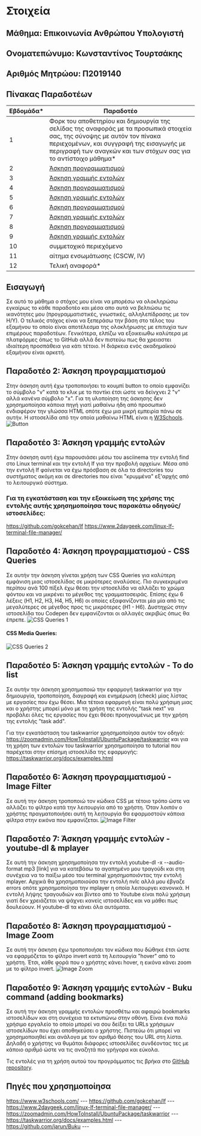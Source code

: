 # Στοιχεία
## Μάθημα: Επικοινωνία Ανθρώπου Υπολογιστή

## Ονοματεπώνυμο: Κωνσταντίνος Τουρτσάκης

## Αριθμός Μητρώου: Π2019140

## Πίνακας Παραδοτέων
| Εβδομάδα* | Παραδοτέο |
| --- | --- |
| 1 | Φορκ του αποθετηρίου και δημιουργία της σελίδας της αναφοράς με τα προσωπικά στοιχεία σας, της σύνοψης με αυτόν τον πίνακα περιεχομένων, και συγγραφή της εισαγωγής με περιγραφή των αναγκών και των στόχων σας για το αντίστοιχο μάθημα* |
| 2 | [Άσκηση προγραμματισμού](https://github.com/KonstantinosTourtsakis/site/blob/2019140/_remix/button.md) |
| 3 | [Άσκηση γραμμής εντολών](https://asciinema.org/a/900SRRvitcUfu8Pjw2ZKSgaul) |
| 4 | [Άσκηση προγραμματισμού](https://github.com/KonstantinosTourtsakis/site/blob/2019140/_remix/css-queries.md) |
| 5 | [Άσκηση γραμμής εντολών](https://asciinema.org/a/rQ1N38qo7EY0UcRnZYDxmGEJ9) |
| 6 | [Άσκηση προγραμματισμού](https://github.com/KonstantinosTourtsakis/site/blob/2019140/_remix/image-filter.md) |
| 7 | [Άσκηση γραμμής εντολών](https://asciinema.org/a/Vx3IlIlFXf3dqVc72lGHxNobQ) |
| 8 | [Άσκηση προγραμματισμού](https://github.com/KonstantinosTourtsakis/site/blob/2019140/_remix/image-zoom.md) |
| 9 | [Άσκηση γραμμής εντολών](https://asciinema.org/a/68th7JcnMdQPSuP7W4u54SY09) |
| 10 | συμμετοχικό περιεχόμενο |
| 11 | αίτημα ενσωμάτωσης (CSCW, IV) |
| 12 | Τελική αναφορά* |

## Εισαγωγή
Σε αυτό το μάθημα ο στόχος μου είναι να μπορέσω να ολοκληρώσω εγκαίρως το κάθε παραδοτέο και μέσα απο αυτά να βελτιώσω 
τις ικανότητες μου (προγραμματιστικές, γνωστικές, αλληλεπίδρασης με τον Η/Υ). Ο τελικός στόχος είναι να ξεπεράσω την 
βάση στο τέλος του εξαμήνου το οποίο είναι αποτέλεσμα της ολοκλήρωσης με επιτυχία των επιμέρους παραδοτέων. Γενικότερα, ελπίζω 
να εξοικειωθω καλύτερα με πλατφόρμες όπως το GitHub αλλά δεν πιστεύω πως θα χρειαστει ιδιαίτερη προσπάθεια για κάτι τέτοιο. 
Η διάρκεια ενός ακαδημαϊκού εξαμήνου είναι αρκετή.

## Παραδοτέο 2: Άσκηση προγραμματισμού

Στην άσκηση αυτή έχω τροποποιήσει το κουμπί button το οποίο εμφανίζει το σύμβολο "ν" κατά το κλικ με το ποντίκι έτσι ώστε να δείνχνει 2 "ν" αλλά κανένα σύμβολο "x". Για τη υλοποίηση της άσκησης δεν χρησημοποίησα κάποια πηγή γιατί μαθαίνω ήδη από προσωπικό ενδιαφέρον την γλώσσα HTML οπότε έχω μια μικρή εμπειρία πάνω σε αυτήν. Η ιστοσελίδα από την οποία μαθαίνω HTML είναι η [W3Schools](https://www.w3schools.com/).
![Button](https://cdn.discordapp.com/attachments/774253435507179560/790967328107659314/Button.gif)

## Παραδοτέο 3: Άσκηση γραμμής εντολών

Στην άσκηση αυτή έχω παρουσιάσει μέσω του asciinema την εντολή find στο Linux terminal και την εντολή lf για την προβολή αρχείων. Μέσα από την εντολή lf φαίνεται να έχω πρόσβαση σε όλα τα directories του συστήματος ακόμη και σε directories που είναι "κρυμμένα" εξ'αρχής από το λειτουργικό σύστημα. 

### Για τη εγκατάσταση και την εξοικείωση της χρήσης της εντολής αυτής χρησημοποίησα τους παρακάτω οδηγούς/ιστοσελίδες:
https://github.com/gokcehan/lf
https://www.2daygeek.com/linux-lf-terminal-file-manager/

## Παραδοτέο 4: Άσκηση προγραμματισμού - CSS Queries

Σε αυτήν την άσκηση γίνεται χρήση των CSS Queries για καλύτερη εμφάνιση μιας ιστοσελίδας σε μικρότερες αναλύσεις. Πιο συγκεκριμένα περίπου ανά 100 πίξελ έχω θέσει την ιστοσελίδα να αλλάζει το χρώμα φόντου και να μικρένει το μέγεθος της γραμματοσειράς. Επίσης έχω 6 λέξεις (H1, H2, H3, H4, H5, H6) οι οποίες εξαφανίζονται μία μία από τις μεγαλύτερες σε μέγεθος προς τις μικρότερες (H1 - H6). Δυστηχώς στην ιστοσελίδα του Codepen δεν εμφανίζονται οι αλλαγές ακριβώς όπως θα έπρεπε.
![CSS Queries 1](https://cdn.discordapp.com/attachments/774253435507179560/790967107856498728/1.PNG)
#### CSS Media Queries:
![CSS Queries 2](https://cdn.discordapp.com/attachments/774253435507179560/790967108263215164/2.PNG)

## Παραδοτέο 5: Άσκηση γραμμής εντολών - To do list

Σε αυτήν την άσκηση χρησημοποιώ την εφαρμογή taskwarrior για την δημιουργία, τροποποίηση, διαγραφή και ενημέρωση (check) μίας λίστας με εργασίες που έχω θέσει. Μια τέτοια εφαρμογή  είναι πολύ χρήσιμη μιας και ο χρήστης μπορεί μόνο με τη χρήση της εντολής "task next" να προβάλει όλες τις εργασίες που έχει θέσει προηγουμένως με την χρήση της εντολής "task add".

Για την εγκατάσταση του taskwarrior χρησημοποίησα αυτόν τον οδηγό: https://zoomadmin.com/HowToInstall/UbuntuPackage/taskwarrior
και για τη χρήση των εντολών του taskwarrior χρησημοποίησα το tutorial που παρέχεται στην επίσημη ιστοσελίδα της εφαρμογής: https://taskwarrior.org/docs/examples.html

## Παραδοτέο 6: Άσκηση προγραμματισμού - Image Filter

Σε αυτή την άσκηση τροποποιώ τον κώδικα CSS με τέτοιο τρόπο ώστε να αλλάζει το φίλτρο κατά την λειτουργία <hover> από το χρήστη. Όταν λοιπόν ο χρήστης πραγματοποιήσει αυτή τη λειτουργία θα εφαρμοστούν κάποια φίλτρα στην εικόνα που εμφανίζεται. 
![Image Filter](https://cdn.discordapp.com/attachments/774253435507179560/790970240019595274/Image_Filter.gif)  
  
  ## Παραδοτέο 7: Άσκηση γραμμής εντολών - youtube-dl & mplayer
  
  Σε αυτή την άσκηση χρησημοποίησα την εντολή youtube-dl -x --audio-format mp3 [link] για να κατεβάσω το αγαπημένο μου τραγούδι και στη συνέχεια να το παίξω μέσο του terminal χρησημοποιόντας την εντολή mplayer. Αρχικά θα χρησημοποιούσα την εντολή nvlc αλλά μου έβγαζε errors οπότε χρησημοποίησα την mplayer η οποία λειτουργει κανονικά. Η εντολή λήψης τραγουδιών και βίντεο από το Youtube είναι πολύ χρήσιμη γιατί δεν χρειάζεται να ψάχνει κανείς ιστοσελίδες και να μάθει πως δουλεύουν. Η youtube-dl τα κάνει όλα αυτόματα.
  
  ## Παραδοτέο 8: Άσκηση προγραμματισμού - Image Zoom
  
  Σε αυτή την άσκηση έχω τροποποιήσει τον κώδικα που δώθηκε έτσι ώστε να εφαρμόζεται το φίλτρο invert κατά τη λειτουργία "hover" από το χρήστη. Έτσι, κάθε φορά που ο χρήστης κάνει hover, η εικόνα κάνει zoom με το φίλτρο invert.
  ![Image Zoom](https://cdn.discordapp.com/attachments/774253435507179560/790972350371463198/Image_Zoom.gif)

## Παραδοτέο 9: Άσκηση γραμμής εντολών - Buku command (adding bookmarks)

Σε αυτή την άσκηση γραμμής εντολών προσθέτω και αφαιρώ bookmarks ιστοσελίδων και στη συνέχεια τα εκτυπώνω στην οθόνη. Είναι ένα πολύ χρήσιμο εργαλείο το οποίο μπορεί να σου δείξει τα URLs χρήσιμων ιστοσελίδων που έχει αποθηκεύσει ο χρήστης. Πιστεύω ότι μπορεί να χρησημοποιηθεί και ανάλογα με τον αριθμό θέσης του URL στη λίστα. Δηλαδή ο χρήστης να θυμάται διάφορες ιστοσελίδες συνδέοντας τες με κάποιο αριθμό ώστε να τις αναζητά πιο γρήγορα και εύκολα.

Τις εντολές για τη χρήση αυτού του προγράμματος τις βρήκα στο [GitHub repository](https://github.com/jarun/Buku).

## Πηγές που χρησημοποίησα

https://www.w3schools.com/ ---
https://github.com/gokcehan/lf ---
https://www.2daygeek.com/linux-lf-terminal-file-manager/ ---
https://zoomadmin.com/HowToInstall/UbuntuPackage/taskwarrior ---
https://taskwarrior.org/docs/examples.html ---
https://github.com/jarun/Buku ---
